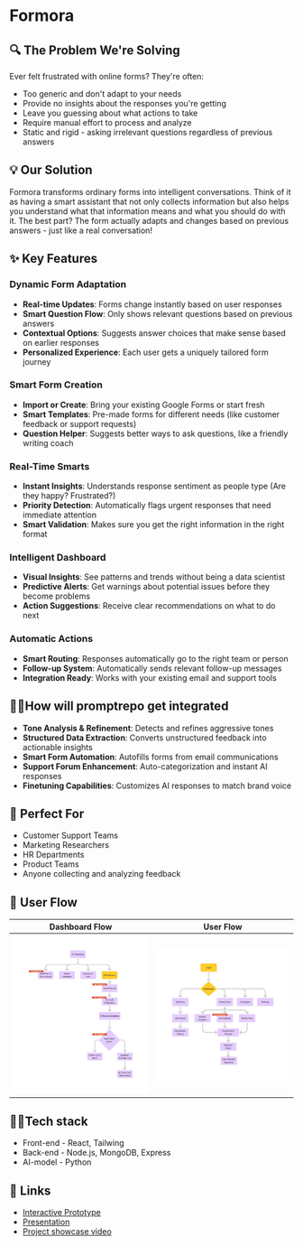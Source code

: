 # Formora

## 🔍 The Problem We're Solving

Ever felt frustrated with online forms? They're often:
* Too generic and don't adapt to your needs
* Provide no insights about the responses you're getting
* Leave you guessing about what actions to take
* Require manual effort to process and analyze
* Static and rigid - asking irrelevant questions regardless of previous answers

## 💡 Our Solution

Formora transforms ordinary forms into intelligent conversations. Think of it as having a smart assistant that not only collects information but also helps you understand what that information means and what you should do with it. The best part? The form actually adapts and changes based on previous answers - just like a real conversation!

## ✨ Key Features 

### Dynamic Form Adaptation
* **Real-time Updates**: Forms change instantly based on user responses
* **Smart Question Flow**: Only shows relevant questions based on previous answers
* **Contextual Options**: Suggests answer choices that make sense based on earlier responses
* **Personalized Experience**: Each user gets a uniquely tailored form journey

### Smart Form Creation
* **Import or Create**: Bring your existing Google Forms or start fresh
* **Smart Templates**: Pre-made forms for different needs (like customer feedback or support requests)
* **Question Helper**: Suggests better ways to ask questions, like a friendly writing coach

### Real-Time Smarts
* **Instant Insights**: Understands response sentiment as people type (Are they happy? Frustrated?)
* **Priority Detection**: Automatically flags urgent responses that need immediate attention
* **Smart Validation**: Makes sure you get the right information in the right format

### Intelligent Dashboard
* **Visual Insights**: See patterns and trends without being a data scientist
* **Predictive Alerts**: Get warnings about potential issues before they become problems
* **Action Suggestions**: Receive clear recommendations on what to do next

### Automatic Actions
* **Smart Routing**: Responses automatically go to the right team or person
* **Follow-up System**: Automatically sends relevant follow-up messages
* **Integration Ready**: Works with your existing email and support tools

## 🧑‍🏫How will promptrepo get integrated
*  **Tone Analysis & Refinement**: Detects and refines aggressive tones
*  **Structured Data Extraction**: Converts unstructured feedback into actionable insights
*  **Smart Form Automation**: Autofills forms from email communications
*  **Support Forum Enhancement**: Auto-categorization and instant AI responses
*  **Finetuning Capabilities**: Customizes AI responses to match brand voice

## 🎯 Perfect For
* Customer Support Teams
* Marketing Researchers
* HR Departments
* Product Teams
* Anyone collecting and analyzing feedback

## 🚀 User Flow 
| Dashboard Flow | User Flow |
|---------|---------|
| ![Alt1](assets/WhatsApp%20Image%202025-02-06%20at%2011.07.05_1a26c93f.jpg) | ![Alt2](assets/WhatsApp%20Image%202025-02-06%20at%2011.19.46_2b38f89b.jpg) |

## 🧑‍💻Tech stack 
* Front-end - React, Tailwing
* Back-end - Node.js, MongoDB, Express
* AI-model - Python

## 🔗 Links
* [Interactive Prototype](https://www.figma.com/proto/P8LEaPIRzVhr8mbn9zRVGV/Form?node-id=25-8&p=f&t=xdElCxss2ylLVvWS-1&scaling=scale-down&content-scaling=fixed&page-id=0%3A1&starting-point-node-id=25%3A8)
* [Presentation](https://www.canva.com/design/DAGd1HwCBVg/VPA1CFpRS_GJa4ik-WotCw/edit?utm_content=DAGd1HwCBVg&utm_campaign=designshare&utm_medium=link2&utm_source=sharebutton)
* [Project showcase video](https://drive.google.com/file/d/18KGfIuDPjW10Kjpol3buM3sZUmcLI--Z/view?usp=sharing)
